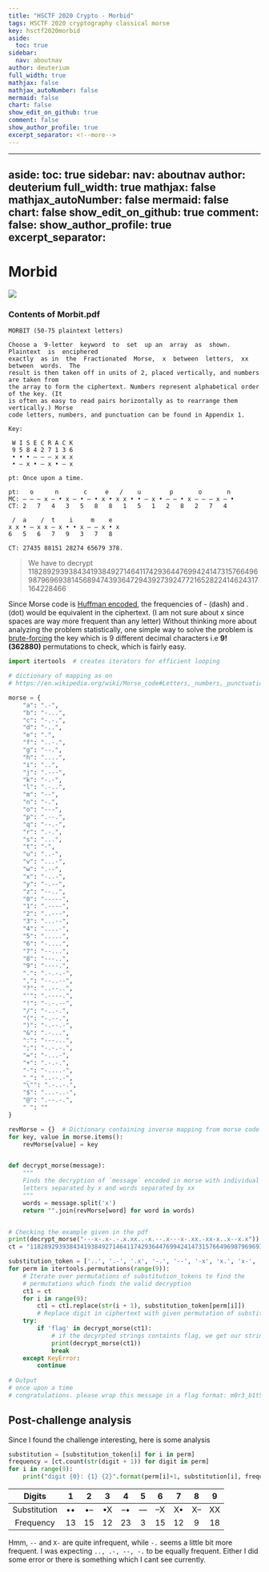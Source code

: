 ```yaml
---
title: "HSCTF 2020 Crypto - Morbid"
tags: HSCTF 2020 cryptography classical morse
key: hsctf2020morbid
aside:
  toc: true
sidebar:
  nav: aboutnav
author: deuterium
full_width: true
mathjax: false
mathjax_autoNumber: false
mermaid: false
chart: false
show_edit_on_github: true
comment: false
show_author_profile: true
excerpt_separator: <!--more-->
---
```


---
aside:
  toc: true
sidebar:
  nav: aboutnav
author: deuterium
full_width: true
mathjax: false
mathjax_autoNumber: false
mermaid: false
chart: false
show_edit_on_github: true
comment: false:
show_author_profile: true
excerpt_separator: <!--more-->
---

# Morbid

![](Capture.PNG)

### Contents of Morbit.pdf
```
MORBIT (50-75 plaintext letters)

Choose a  9-letter  keyword  to  set  up an  array  as  shown.  Plaintext  is  enciphered
exactly  as in  the  Fractionated  Morse,  x  between  letters,  xx  between  words.  The
result is then taken off in units of 2, placed vertically, and numbers are taken from
the array to form the ciphertext. Numbers represent alphabetical order of the key. (It
is often as easy to read pairs horizontally as to rearrange them vertically.) Morse
code letters, numbers, and punctuation can be found in Appendix 1.

Key:

 W I S E C R A C K
 9 5 8 4 2 7 1 3 6
 • • • – – – x x x
 • – x • – x • – x

pt: Once upon a time.

pt:   o      n       c     e   /    u        p       o       n
MC: – – – x – • x – • – • x • x x • • – x • – – • x – – – x – •
CT: 2   7   4   3   5   8   8   1   5   1   2   8   2   7   4

 /  a    /  t    i     m    e
x x • – x x – x • • x – – x • x
6   5   6   7   9   3   7   8

CT: 27435 88151 28274 65679 378.
```

> We have to decrypt 118289293938434193849271464117429364476994241473157664969879696938145689474393647294392739247721652822414624317164228466

Since Morse code is [Huffman encoded](https://en.wikipedia.org/wiki/Huffman_coding), the frequencies of - (dash) and . (dot) would be equivalent in the ciphertext.
(I am not sure about x since spaces are way more frequent than any letter) 
Without thinking more about analyzing the problem statistically, one simple way to solve the problem is [brute-forcing](https://en.wikipedia.org/wiki/Brute-force_attack)
the key which is 9 different decimal characters i.e **9! (362880)** permutations to check, which is fairly easy.

```python
import itertools  # creates iterators for efficient looping

# dictionary of mapping as on
# https://en.wikipedia.org/wiki/Morse_code#Letters,_numbers,_punctuation,_prosigns_for_Morse_code_and_non-English_variants

morse = {
    "a": ".-",
    "b": "-...",
    "c": "-.-.",
    "d": "-..",
    "e": ".",
    "f": "..-.",
    "g": "--.",
    "h": "....",
    "i": "..",
    "j": ".---",
    "k": "-.-",
    "l": ".-..",
    "m": "--",
    "n": "-.",
    "o": "---",
    "p": ".--.",
    "q": "--.-",
    "r": ".-.",
    "s": "...",
    "t": "-",
    "u": "..-",
    "v": "...-",
    "w": ".--",
    "x": "-..-",
    "y": "-.--",
    "z": "--..",
    "0": "-----",
    "1": ".----",
    "2": "..---",
    "3": "...--",
    "4": "....-",
    "5": ".....",
    "6": "-....",
    "7": "--...",
    "8": "---..",
    "9": "----.",
    ".": ".-.-.-",
    ",": "--..--",
    "?": "..--..",
    "'": ".----.",
    "!": "-.-.--",
    "/": "-..-.",
    "(": "-.--.",
    ")": "-.--.-",
    "&": ".-...",
    ":": "---...",
    ";": "-.-.-.",
    "=": "-...-",
    "+": ".-.-.",
    "-": "-....-",
    "_": "..--.-",
    "\"": ".-..-.",
    "$": "...-..-",
    "@": ".--.-.",
    " ": ""
}

revMorse = {}  # Dictionary containing inverse mapping from morse code to its corresponding encoded character
for key, value in morse.items():
    revMorse[value] = key


def decrypt_morse(message):
    """
    Finds the decryption of `message` encoded in morse with individual
    letters separated by x and words separated by xx
    """
    words = message.split('x')
    return "".join(revMorse[word] for word in words)


# Checking the example given in the pdf
print(decrypt_morse("---x-.x-.-.x.xx..-x.--.x---x-.xx.-xx-x..x--x.x"))
ct = "118289293938434193849271464117429364476994241473157664969879696938145689474393647294392739247721652822414624317164228466"

substitution_token = ['..', '.-', '.x', '-.', '--', '-x', 'x.', 'x-', 'xx']
for perm in itertools.permutations(range(9)):
    # Iterate over permutations of substitution_tokens to find the
    # permutations which finds the valid decryption
    ct1 = ct
    for i in range(9):
        ct1 = ct1.replace(str(i + 1), substitution_token[perm[i]])
        # Replace digit in ciphertext with given permutation of substitutions
    try:
        if 'flag' in decrypt_morse(ct1):
            # if the decyrpted strings containts flag, we get our string
            print(decrypt_morse(ct1))
            break
    except KeyError:
        continue
        
# Output
# once upon a time
# congratulations. please wrap this message in a flag format: m0r3_b1t5
```

## Post-challenge analysis
Since I found the challenge interesting, here is some analysis

```python
substitution = [substitution_token[i] for i in perm]
frequency = [ct.count(str(digit + 1)) for digit in perm]
for i in range(9):
    print("digit {0}: {1} {2}".format(perm[i]+1, substitution[i], frequency[i]))
```

| Digits | 1  | 2  | 3 | 4 | 5 | 6 | 7 | 8 | 9 |
| :--: | :--: | :--: | :--: | :--: | :--: | :--: | :--: | :--: | :--: |
| Substitution | •• | •– | •X | –•  | –– | –X  | X• | X– | XX |
| Frequency |13| 15| 12| 23| 3 | 15| 12| 9| 18 |

Hmm, 
`--` and `X-` are quite infrequent, while `-.` seems a little bit more frequent. I was expecting `.., .-, --, -.` to be equally frequent. Either I did some error or there is something which I cant see currently. 
